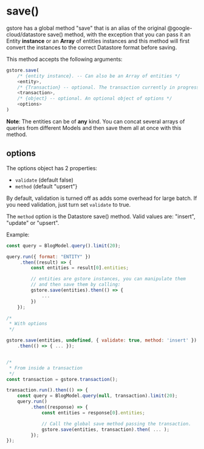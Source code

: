 # save\(\)

gstore has a global method "save" that is an alias of the original @google-cloud/datastore save\(\) method, with the exception that you can pass it an Entity **instance** or an **Array** of entities instances and this method will first convert the instances to the correct Datastore format before saving.

This method accepts the following arguments:

```javascript
gstore.save(
    /* {entity instance}. -- Can also be an Array of entities */
    <entity>,
    /* {Transaction} -- optional. The transaction currently in progress */
    <transaction>,
    /* {object} -- optional. An optional object of options */
    <options>
)
```

**Note**: The entities can be of **any** kind. You can concat several arrays of queries from different Models and then save them all at once with this method.

## options

The options object has 2 properties:

* `validate` \(default false\)
* `method` \(default "upsert"}

By default, validation is turned off as adds some overhead for large batch. If you need validation, just turn set `validate` to true.

The `method` option is the Datastore save\(\) method. Valid values are: "insert", "update" or "upsert".

Example:

```javascript
const query = BlogModel.query().limit(20);

query.run({ format: "ENTITY" })
     .then((result) => {
         const entities = result[0].entities;

         // entities are gstore instances, you can manipulate them
         // and then save them by calling:
         gstore.save(entities).then(() => {
             ...
         })
    });

/*
 * With options
 */

gstore.save(entities, undefined, { validate: true, method: 'insert' })
    .then(() => { ... });


/*
 * From inside a transaction
 */
const transaction = gstore.transaction();

transaction.run().then(() => {
    const query = BlogModel.query(null, transaction).limit(20);
    query.run()
         .then((response) => {
             const entities = response[0].entities;

             // Call the global save method passing the transaction.
             gstore.save(entities, transaction).then( ... );
         });
});
```

